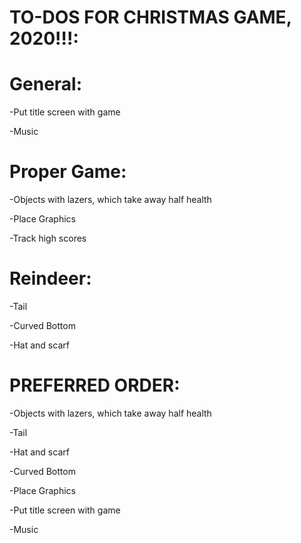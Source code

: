 # TO-DOS FOR CHRISTMAS GAME, 2020!!!:
# General:
  -Put title screen with game
  
  -Music


# Proper Game:
  -Objects with lazers, which take away half health
  
  -Place Graphics
  
  -Track high scores
  

# Reindeer:
  -Tail
  
  -Curved Bottom
  
  -Hat and scarf





# PREFERRED ORDER:
  -Objects with lazers, which take away half health
  
  -Tail
  
  -Hat and scarf
  
  -Curved Bottom
  
  -Place Graphics

  -Put title screen with game
  
  -Music
  
